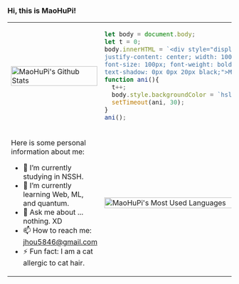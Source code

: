 ### Hi, this is MaoHuPi!

<table>
  <tr>
    <td>
      <img width="100%" alt="MaoHuPi's Github Stats" src="https://github-readme-stats.vercel.app/api?username=maohupi&hide_title=false&hide_rank=false&show_icons=true&include_all_commits=true&count_private=true&disable_animations=false&theme=gruvbox&locale=en&hide_border=false">
    </td>
<td>

  ```js
  let body = document.body;
  let t = 0;
  body.innerHTML = `<div style="display: flex; align-items: center;
  justify-content: center; width: 100vw; height: 100vh; color: white;
  font-size: 100px; font-weight: bold;
  text-shadow: 0px 0px 20px black;">Meow!</div>`;
  function ani(){
    t++;
    body.style.backgroundColor = `hsl(${t%360}deg, 100%, 70%)`;
    setTimeout(ani, 30);
  }
  ani();
  ```

</td>
  </tr>
  <tr>
<td>

  Here is some personal information about me:
  
  - 🔭 I’m currently studying in NSSH.
  - 🌱 I’m currently learning Web, ML, and quantum.
  - 💬 Ask me about ... nothing. XD
  - 📫 How to reach me: jhou5846@gmail.com
  - ⚡ Fun fact: I am a cat allergic to cat hair.

</td>
    <td>
      <img width="100%" alt="MaoHuPi's Most Used Languages" src="https://github-readme-stats.vercel.app/api/top-langs?username=maohupi&locale=en&hide_title=false&layout=compact&langs_count=10&theme=gruvbox&hide_border=false&card_width=500">
    </td>
  </tr>
</table>
